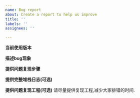 ```yaml
---
name: Bug report
about: Create a report to help us improve
title: ''
labels: ''
assignees: ''

---
```


**当前使用版本**

**描述bug现象**

**提供问题复现步骤**

**提供完整堆栈日志(可选)**

**提供问题复现工程(可选)**
请尽量提供复现工程,减少大家排错的时间.
